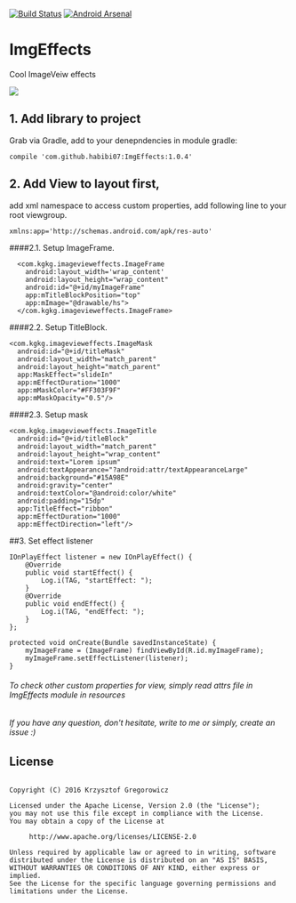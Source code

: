 [![Build Status](https://travis-ci.org/habibi07/ImgEffects.svg?branch=master)](https://travis-ci.org/habibi07/ImgEffects)
[![Android Arsenal](https://img.shields.io/badge/Android%20Arsenal-ImgEffects-green.svg?style=true)](https://android-arsenal.com/details/1/3476)

# ImgEffects
Cool ImageVeiw effects

![](presentation_gif.gif)

## 1. Add library to project

Grab via Gradle, add to your denepndencies in module gradle:

```compile 'com.github.habibi07:ImgEffects:1.0.4' ```

## 2. Add View to layout first,
add xml namespace to access custom properties, add following line to your root viewgroup.

```xmlns:app='http://schemas.android.com/apk/res-auto' ```


####2.1. Setup ImageFrame.
```
  <com.kgkg.imagevieweffects.ImageFrame
    android:layout_width='wrap_content'
    android:layout_height="wrap_content"
    android:id="@+id/myImageFrame"
    app:mTitleBlockPosition="top"
    app:mImage="@drawable/hs">
  </com.kgkg.imagevieweffects.ImageFrame>
  ```

####2.2. Setup TitleBlock.
```
<com.kgkg.imagevieweffects.ImageMask
  android:id="@+id/titleMask"
  android:layout_width="match_parent"
  android:layout_height="match_parent"
  app:MaskEffect="slideIn"
  app:mEffectDuration="1000"
  app:mMaskColor="#FF303F9F"
  app:mMaskOpacity="0.5"/>
  ```

####2.3. Setup mask
```
<com.kgkg.imagevieweffects.ImageTitle
  android:id="@+id/titleBlock"
  android:layout_width="match_parent"
  android:layout_height="wrap_content"
  android:text="Lorem ipsum"
  android:textAppearance="?android:attr/textAppearanceLarge"
  android:background="#15A98E"
  android:gravity="center"
  android:textColor="@android:color/white"
  android:padding="15dp"
  app:TitleEffect="ribbon"
  app:mEffectDuration="1000"
  app:mEffectDirection="left"/>
```
    
##3. Set effect listener
```
IOnPlayEffect listener = new IOnPlayEffect() {
    @Override
    public void startEffect() {
        Log.i(TAG, "startEffect: ");
    }
    @Override
    public void endEffect() {
        Log.i(TAG, "endEffect: ");
    }
};

protected void onCreate(Bundle savedInstanceState) {
    myImageFrame = (ImageFrame) findViewById(R.id.myImageFrame);
    myImageFrame.setEffectListener(listener);
}  
```

###### To check other custom properties for view, simply read attrs file in ImgEffects module in resources
###### If you have any question, don't hesitate, write to me or simply, create an issue :)


## License
```

Copyright (C) 2016 Krzysztof Gregorowicz

Licensed under the Apache License, Version 2.0 (the "License");
you may not use this file except in compliance with the License.
You may obtain a copy of the License at

     http://www.apache.org/licenses/LICENSE-2.0

Unless required by applicable law or agreed to in writing, software
distributed under the License is distributed on an "AS IS" BASIS,
WITHOUT WARRANTIES OR CONDITIONS OF ANY KIND, either express or implied.
See the License for the specific language governing permissions and
limitations under the License.
